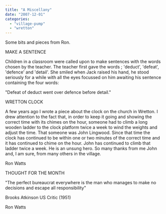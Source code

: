 ```yaml
---
title: "A Miscellany"
date: "2007-12-01"
categories: 
  - "village-pump"
  - "wretton"
---
```


Some bits and pieces from Ron.

MAKE A SENTENCE

Children in a classroom were called upon to make sentences with the words chosen by the teacher. The teacher first gave the words ; 'deduct', 'defeat', 'defence' and 'detail'. She smiled when Jack raised his hand, he stood seriously for a while with all the eyes focussed on him awaiting his sentence containing the four words:

"Defeat of deduct went over defence before detail."

WRETTON CLOCK

A few years ago I wrote a piece about the clock on the church in Wretton. I drew attention to the fact that, in order to keep it going and showing the correct time with its chimes on the hour, someone had to climb a long wooden ladder to the clock platform twice a week to wind the weights and adjust the time. That someone was John Lingwood. Since that time the clock has continued to be within one or two minutes of the correct time and it has continued to chime on the hour. John has continued to climb that ladder twice a week. He is an unsung hero. So many thanks from me John and, I am sure, from many others in the village.

Ron Watts

THOUGHT FOR THE MONTH

"The perfect bureaucrat everywhere is the man who manages to make no decisions and escape all responsibility"

Brooks Atkinson US Critic (1951)

Ron Watts
